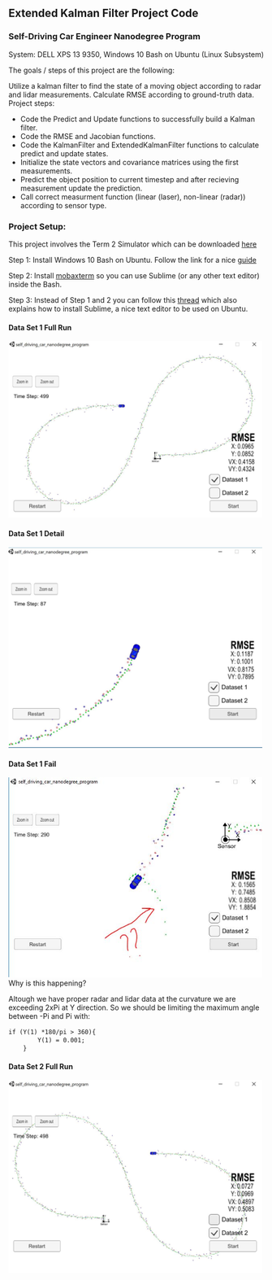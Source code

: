 ## Extended Kalman Filter Project Code

### Self-Driving Car Engineer Nanodegree Program

System:
DELL XPS 13 9350, Windows 10 Bash on Ubuntu (Linux Subsystem)

The goals / steps of this project are the following:

Utilize a kalman filter to find the state of a moving object according to radar and lidar measurements. Calculate RMSE according to ground-truth data. Project steps:

* Code the Predict and Update functions to successfully build a Kalman filter.
* Code the RMSE and Jacobian functions.
* Code the KalmanFilter and ExtendedKalmanFilter functions to calculate predict and update states.
* Initialize the state vectors and covariance matrices using the first measurements.
* Predict the object position to current timestep and after recieving measurement update the prediction.
* Call correct measurment function (linear (laser), non-linear (radar)) according to sensor type.

### Project Setup: 

This project involves the Term 2 Simulator which can be downloaded [here](https://github.com/udacity/self-driving-car-sim/releases)

Step 1: Install Windows 10 Bash on Ubuntu. Follow the link for a nice [guide](https://www.howtogeek.com/249966/how-to-install-and-use-the-linux-bash-shell-on-windows-10/) 

Step 2: Install [mobaxterm](https://mobaxterm.mobatek.net/) so you can use Sublime (or any other text editor) inside the Bash. 

Step 3: Instead of Step 1 and 2 you can follow this [thread](https://nickjanetakis.com/blog/using-wsl-and-mobaxterm-to-create-a-linux-dev-environment-on-windows#wsl-conemu-and-mobaxterm-to-the-rescue) which also explains how to install Sublime, a nice text editor to be used on Ubuntu.

#### Data Set 1 Full Run 
<img width="500" alt="Data Set 1: Full Run" src="/images/extended%20kalman%20filter%20result.JPG">

#### Data Set 1 Detail
<img width="500" alt="Data Set 1: Detail" src="/images/extended%20kalman%20filter%20detail.JPG">

#### Data Set 1 Fail
<img width="500" alt="What Is Going On?" src="/images/What_is_going_on.jpg">
Why is this happening? 

Altough we have proper radar and lidar data at the curvature we are exceeding 2xPi at Y direction. So we should be limiting the maximum angle between -Pi and Pi with:

```
if (Y(1) *180/pi > 360){
		Y(1) = 0.001;
	}
```

#### Data Set 2 Full Run 
<img width="500" alt="Data Set 2: Full Run" src="/images/extended%20kalman%20filter%20detail%20data2.JPG">
